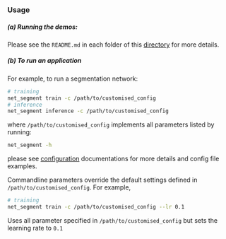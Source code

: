 ### Usage

##### (a) Running the demos:
Please see the `README.md` in each folder of this [directory](./demos) for more details.


##### (b) To run an application 

For example, to run a segmentation network:
``` sh
# training
net_segment train -c /path/to/customised_config
# inference
net_segment inference -c /path/to/customised_config
```
where `/path/to/customised_config` implements all parameters listed by running:
```sh
net_segment -h
```
please see [configuration](../config) documentations for more details and 
config file examples.

Commandline parameters override the default settings defined in `/path/to/customised_config`.
For example,
``` sh
# training
net_segment train -c /path/to/customised_config --lr 0.1
```
Uses all parameter specified in `/path/to/customised_config` but sets the
learning rate to `0.1`
